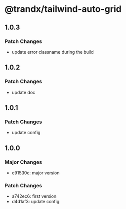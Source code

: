 # @trandx/tailwind-auto-grid

## 1.0.3

### Patch Changes

- update error classname during the build

## 1.0.2

### Patch Changes

- update doc

## 1.0.1

### Patch Changes

- update config

## 1.0.0

### Major Changes

- c91530c: major version

### Patch Changes

- a742ec6: first version
- d4d1af3: update config
